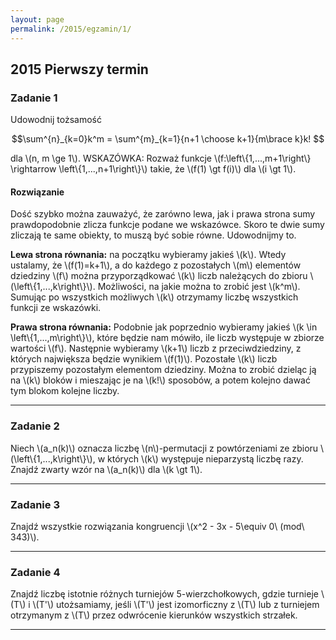 ```yaml
---
layout: page
permalink: /2015/egzamin/1/
---
```


## 2015 Pierwszy termin

### Zadanie 1
Udowodnij tożsamość

$$\sum^{n}_{k=0}k^m = \sum^{m}_{k=1}{n+1 \choose k+1}{m\brace k}k! $$

dla \\(n, m \ge 1\\). WSKAZÓWKA: Rozważ funkcje
\\(f:\\left\\{1,...,m+1\\right\\} \rightarrow \\left\\{1,...,n+1\\right\\}\\)
takie, że \\(f(1) \gt f(i)\\) dla \\(i \gt 1\\).

<div data-collapse>
  <h4 class="collapsible">Rozwiązanie</h4>
  <div class="solution">
    <p>
      Dość szybko można zauważyć, że zarówno lewa, jak i prawa strona sumy
      prawdopodobnie zlicza funkcje podane we wskazówce. Skoro te dwie sumy
      zliczają te same obiekty, to muszą być sobie równe. Udowodnijmy to.
    </p>
    <p>
      <b>Lewa strona równania:</b> na początku wybieramy jakieś \(k\). Wtedy
      ustalamy, że \(f(1)=k+1\), a do każdego z pozostałych \(m\) elementów
      dziedziny \(f\) można przyporządkować \(k\) liczb należących do zbioru
      \(\left\{1,...,k\right\}\).  Możliwości, na jakie można to zrobić jest
      \(k^m\). Sumując po wszystkich możliwych \(k\) otrzymamy liczbę wszystkich
      funkcji ze wskazówki.
    </p>
    <p>
      <b>Prawa strona równania:</b> Podobnie jak poprzednio wybieramy jakieś
      \(k \in \left\{1,...,m\right\}\), które będzie nam mówiło, ile liczb
      występuje w zbiorze wartości \(f\). Następnie wybieramy \(k+1\) liczb
      z przeciwdziedziny, z których największa będzie wynikiem \(f(1)\).
      Pozostałe \(k\) liczb przypiszemy pozostałym elementom dziedziny. Można to
      zrobić dzieląc ją na \(k\) bloków i mieszając je na \(k!\) sposobów, a
      potem kolejno dawać tym blokom kolejne liczby.
    </p>
  </div>
</div>

---

### Zadanie 2
Niech \\(a\_n(k)\\) oznacza liczbę \\(n\\)-permutacji z powtórzeniami ze zbioru
\\(\\left\\{1,...,k\\right\\}\\), w których \\(k\\) występuje nieparzystą liczbę razy.
Znajdź zwarty wzór na \\(a\_n(k)\\) dla \\(k \gt 1\\).

---

### Zadanie 3
Znajdź wszystkie rozwiązania kongruencji \\(x^2 - 3x - 5\equiv 0\ (mod\ 343)\\).

---

### Zadanie 4
Znajdź liczbę istotnie różnych turniejów 5-wierzchołkowych, gdzie turnieje
\\(T\\) i \\(T'\\) utożsamiamy, jeśli \\(T'\\) jest izomorficzny z
\\(T\\) lub z turniejem otrzymanym z \\(T\\) przez odwrócenie kierunków
wszystkich strzałek.

---
